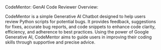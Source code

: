CodeMentor: GenAI Code Reviewer
Overview:

CodeMentor is a simple Generative AI Chatbot designed to help users review Python scripts for potential bugs. It provides feedback, suggestions for fixes, accurate bug reports, and code snippets to enhance code clarity, efficiency, and adherence to best practices. Using the power of Google Generative AI, CodeMentor aims to guide users in improving their coding skills through supportive and precise advice.
